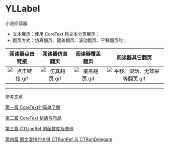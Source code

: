 # YLLabel

小说阅读器:
* 文本展示：使用 CoreText 将文本分页展示；
* 翻页方式：仿真翻页、覆盖翻页、滚动翻页、平移翻页的；


阅读器点击链接|阅读器仿真翻页|阅读器覆盖翻页|阅读器其它翻页
:-: |:-: |:-: |:-:
![点击链接.gif](https://upload-images.jianshu.io/upload_images/7112462-62d73916ea55f9ad.gif?imageMogr2/auto-orient/strip) | ![仿真翻页.gif](https://upload-images.jianshu.io/upload_images/7112462-ba3c188a830f89a7.gif?imageMogr2/auto-orient/strip) | ![覆盖翻页.gif](https://upload-images.jianshu.io/upload_images/7112462-21d3131ea476743d.gif?imageMogr2/auto-orient/strip) | ![平移、滚动、无效果等翻页.gif](https://upload-images.jianshu.io/upload_images/7112462-3c0028c0d131392f.gif?imageMogr2/auto-orient/strip)


----

参考文章

[第一篇 CoreText的简单了解](https://www.jianshu.com/p/934c32fcdd93)

[第二篇 CoreText 排版与布局](https://www.jianshu.com/p/24c68eb1a892)

[第三篇 CTLineRef 的函数库及使用](https://www.jianshu.com/p/f59e07f95ae9)

[第四篇 图文混排的关键 CTRunRef 与 CTRunDelegate](https://www.jianshu.com/p/d73756d39499)
